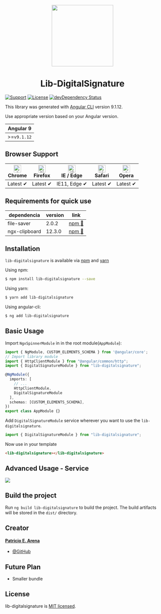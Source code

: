 <p align="center">
  <img height="200px" width="200px" style="text-align: center;" src="https://angular.io/assets/images/logos/angular/angular.svg">
  <h1 align="center">Lib-DigitalSignature</h1>
</p>




[![Support](https://img.shields.io/badge/Support-Angular%209%2B-blue.svg?style=flat-square)]()
[![License](https://img.shields.io/badge/license-MIT-blue.svg?style=flat-square)]()
[![devDependency Status](https://img.shields.io/david/expressjs/express.svg?style=flat-square)]()

This library was generated with [Angular CLI](https://github.com/angular/angular-cli) version 9.1.12.

Use appropriate version based on your Angular version.

|  Angular 9  |
| ----------- |
| >=`v9.1.12` |


## Browser Support

| [<img src="https://raw.githubusercontent.com/alrra/browser-logos/master/src/chrome/chrome_48x48.png" alt="Chrome" width="24px" height="24px" />](http://godban.github.io/browsers-support-badges/)</br>Chrome | [<img src="https://raw.githubusercontent.com/alrra/browser-logos/master/src/firefox/firefox_48x48.png" alt="Firefox" width="24px" height="24px" />](http://godban.github.io/browsers-support-badges/)</br>Firefox | [<img src="https://raw.githubusercontent.com/alrra/browser-logos/master/src/edge/edge_48x48.png" alt="IE / Edge" width="24px" height="24px" />](http://godban.github.io/browsers-support-badges/)</br>IE / Edge | [<img src="https://raw.githubusercontent.com/alrra/browser-logos/master/src/safari-ios/safari-ios_48x48.png" alt="iOS Safari" width="24px" height="24px" />](http://godban.github.io/browsers-support-badges/)</br>Safari | [<img src="https://raw.githubusercontent.com/alrra/browser-logos/master/src/opera/opera_48x48.png" alt="Opera" width="24px" height="24px" />](http://godban.github.io/browsers-support-badges/)</br>Opera |
| ------------------------------------------------------------------------------------------------------------------------------------------------------------------------------------------------------------- | ----------------------------------------------------------------------------------------------------------------------------------------------------------------------------------------------------------------- | --------------------------------------------------------------------------------------------------------------------------------------------------------------------------------------------------------------- | ------------------------------------------------------------------------------------------------------------------------------------------------------------------------------------------------------------------------- | --------------------------------------------------------------------------------------------------------------------------------------------------------------------------------------------------------- |
| Latest ✔                                                                                                                                                                                                      | Latest ✔                                                                                                                                                                                                          | IE11, Edge ✔                                                                                                                                                                                                    | Latest ✔                                                                                                                                                                                                                  | Latest ✔                                                                                                                                                                                                  |
## Requirements for quick use

| dependencia | version | link |
|----------|-------|--------|
| file-saver | 2.0.2 | [npm :link:](https://www.npmjs.com/package/file-saver/) |
| ngx-clipboard | 12.3.0| [npm :link:](https://www.npmjs.com/package/ngx-clipboard/) |

## Installation

`lib-digitalsignature` is available via [npm](https://www.npmjs.com/package/lib-digitalsignature) and [yarn](https://yarnpkg.com/package/lib-digitalsignature)

Using npm:

```bash
$ npm install lib-digitalsignature --save
```

Using yarn:

```bash
$ yarn add lib-digitalsignature
```

Using angular-cli:

```bash
$ ng add lib-digitalsignature
```

## Basic Usage

Import `NgxSpinnerModule` in in the root module(`AppModule`):

```typescript
import { NgModule, CUSTOM_ELEMENTS_SCHEMA } from '@angular/core';
// Import library module
import { HttpClientModule } from "@angular/common/http";
import { DigitalSignatureModule } from "lib-digitalsignature";

@NgModule({
  imports: [
    // ...
    HttpClientModule,
    DigitalSignatureModule
  ],
  schemas: [CUSTOM_ELEMENTS_SCHEMA],
})
export class AppModule {}
```

Add `DigitalSignatureModule` service wherever you want to use the `lib-digitalsignature`.

```typescript
import { DigitalSignatureModule } from "lib-digitalsignature";
```

Now use in your template

```html
<lib-digitalsignature></lib-digitalsignature>
```

## Advanced Usage - Service

<img src="https://img.icons8.com/officel/80/000000/road-worker.png"/>



## Build the project

Run `ng build lib-digitalsignature` to build the project. The build artifacts will be stored in the `dist/` directory.


## Creator

#### [Patricio E. Arena](mailto:patricio.e.arena@gmail.com)

- [@GitHub](https://github.com/patricioarena)

## Future Plan

- Smaller bundle

## License

lib-digitalsignature is [MIT licensed](./LICENSE).